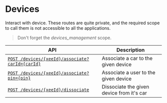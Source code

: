 # Devices

Interact with device. These routes are quite private, and the required scope to call them is not accessible to all the applications.

> Don't forget the *devices_management* scope.

|API|Description|
|---|---|
|[`POST /devices/{xeeId}/associate?carId={carId}`](associate_car.md)|Associate a car to the given device|
|[`POST /devices/{xeeId}/associate?pin={pin}`](associate_user.md)|Associate a user to the given device|
|[`POST /devices/{xeeId}/dissociate`](dissociate.md)|Dissociate the given device from it's car|
